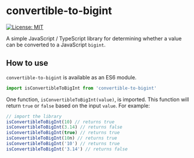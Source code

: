 # convertible-to-bigint

[![License: MIT](https://img.shields.io/badge/license-MIT-informational)](./LICENSE)

A simple JavaScript / TypeScript library for determining whether a value can be converted to a JavaScript `bigint`.

## How to use

`convertible-to-bigint` is available as an ES6 module.

```js
import isConvertibleToBigInt from 'convertible-to-bigint'
```

One function, `isConvertibleToBigInt(value)`, is imported. This function will return `true` or `false` based on the input `value`. For example:

```js
// import the library
isConvertibleToBigInt(10) // returns true
isConvertibleToBigInt(3.14) // returns false
isConvertibleToBigInt(true) // returns true
isConvertibleToBigInt(10n) // returns true
isConvertibleToBigInt('10') // returns true
isConvertibleToBigInt('3.14') // returns false
```
